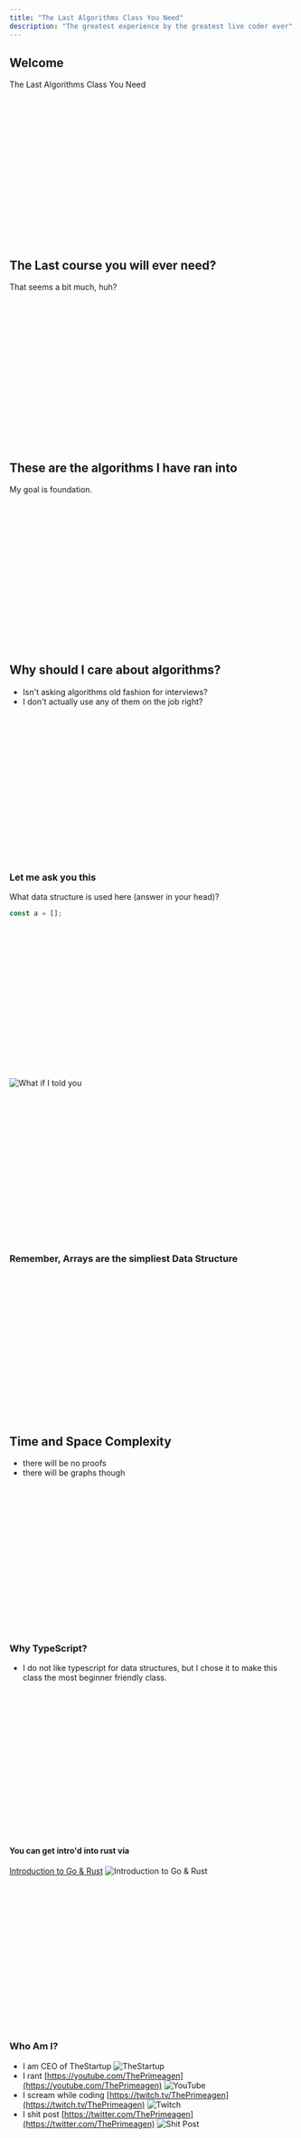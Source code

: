 ```yaml
---
title: "The Last Algorithms Class You Need"
description: "The greatest experience by the greatest live coder ever"
---
```


## Welcome
The Last Algorithms Class You Need

<br/>
<br/>
<br/>
<br/>
<br/>
<br/>
<br/>
<br/>
<br/>
<br/>
<br/>
<br/>
<br/>
<br/>
<br/>

## The Last course you will ever need?
That seems a bit much, huh?

<br/>
<br/>
<br/>
<br/>
<br/>
<br/>
<br/>
<br/>
<br/>
<br/>
<br/>
<br/>
<br/>
<br/>
<br/>

## These are the algorithms I have ran into
My goal is foundation.

<br/>
<br/>
<br/>
<br/>
<br/>
<br/>
<br/>
<br/>
<br/>
<br/>
<br/>
<br/>
<br/>
<br/>
<br/>


## Why should I care about algorithms?
* Isn't asking algorithms old fashion for interviews?
* I don't actually use any of them on the job right?

<br/>
<br/>
<br/>
<br/>
<br/>
<br/>
<br/>
<br/>
<br/>
<br/>
<br/>
<br/>
<br/>
<br/>
<br/>

### Let me ask you this
What data structure is used here (answer in your head)?

```typescript
const a = [];
```

<br/>
<br/>
<br/>
<br/>
<br/>
<br/>
<br/>
<br/>
<br/>
<br/>
<br/>
<br/>
<br/>
<br/>
<br/>

![What if I told you](./images/morphius.jpg)

<br/>
<br/>
<br/>
<br/>
<br/>
<br/>
<br/>
<br/>
<br/>
<br/>
<br/>
<br/>
<br/>
<br/>
<br/>


### Remember, Arrays are the simpliest Data Structure

<br/>
<br/>
<br/>
<br/>
<br/>
<br/>
<br/>
<br/>
<br/>
<br/>
<br/>
<br/>
<br/>
<br/>
<br/>


## Time and Space Complexity
* there will be no proofs
* there will be graphs though

<br/>
<br/>
<br/>
<br/>
<br/>
<br/>
<br/>
<br/>
<br/>
<br/>
<br/>
<br/>
<br/>
<br/>
<br/>

### Why TypeScript?
* I do not like typescript for data structures, but I chose it to make this
  class the most beginner friendly class.

<br/>
<br/>
<br/>
<br/>
<br/>
<br/>
<br/>
<br/>
<br/>
<br/>
<br/>
<br/>
<br/>
<br/>
<br/>

#### You can get intro'd into rust via
[Introduction to Go & Rust](https://frontendmasters.com/courses/typescript-go-rust)
![Introduction to Go & Rust](./images/poly.png)

<br/>
<br/>
<br/>
<br/>
<br/>
<br/>
<br/>
<br/>
<br/>
<br/>
<br/>
<br/>
<br/>
<br/>
<br/>

### Who Am I?
* I am CEO of TheStartup
![TheStartup](./images/TheStartup.jpeg)
* I rant [https://youtube.com/ThePrimeagen](https://youtube.com/ThePrimeagen)
![YouTube](./images/YT.png)
* I scream while coding [https://twitch.tv/ThePrimeagen](https://twitch.tv/ThePrimeagen)
![Twitch](./images/TWITCH.png)
* I shit post [https://twitter.com/ThePrimeagen](https://twitter.com/ThePrimeagen)
![Shit Post](./images/twitter.png)

<br/>
<br/>
<br/>
<br/>
<br/>
<br/>
<br/>
<br/>
<br/>
<br/>
<br/>
<br/>
<br/>
<br/>
<br/>

### Ready to get started?
Yes trying to have the smallest intro ever on FEM.

<br/>
<br/>
<br/>
<br/>
<br/>
<br/>
<br/>
<br/>
<br/>
<br/>
<br/>
<br/>
<br/>
<br/>
<br/>

### One last note.
When I was at university, this 2 day course will approximate my 2nd semestar
class.  There is only one problem.  My class met 3 times a week, for one hour,
for 15 weeks.  That is 45 hours of class time.  On top of that, every 1 hour of
class, I was expected to study for 4 hours.  On top of that, I had a 1 hour
lab, which was expected to spend 5 hours preparing for.

<br/>
<br/>

So that means this class is meant to represent what would typically take 3 * 45
+ 15 * 5 hours worth of work, or 225 hours.  But I have less than 16, including
lunch breaks.

<br/>
<br/>

So to get the most out of this class, spend some time doing this yourself.
There are great books and resources you can use.

<br/>
<br/>

### My biggest piece of advice is this is the entrance, not the destination.
Of the four books I have bought on data structures and algorithms, here are my
recommended 2.
<br/>
(yes they are amazon affiliate links) <br/>
(but i have read both, multiple times, and bought the academic one 3 times) <br/>

<br/>
<br/>

[The Introduction to Algorithms](https://amzn.to/3bYmBMu) <br/>
This one is pretty girthy, but its definitely the best there is.

<br/>
<br/>

[For Programmers Who Don't Know How To DataStructure And Would Like To Do Other Things Well Too](https://amzn.to/3Qp9KlB) <br/>
This one is way more beginner friendly, and will help reinforce most things we
learn today and other things as well.  Its a bit lacking though in its
completeness.

<br/>
<br/>
<br/>
<br/>
<br/>
<br/>
<br/>
<br/>
<br/>
<br/>
<br/>
<br/>
<br/>
<br/>
<br/>

